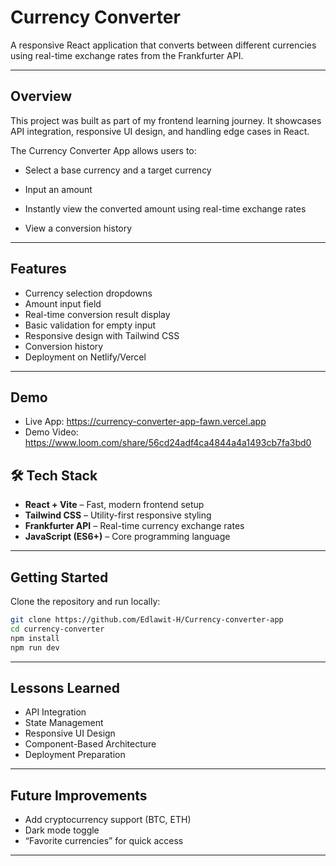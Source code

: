 # Currency Converter

A responsive React application that converts between different currencies using real-time exchange rates from the Frankfurter API.

---

## Overview

This project was built as part of my frontend learning journey. It showcases API integration, responsive UI design, and handling edge cases in React.

The Currency Converter App allows users to:

- Select a base currency and a target currency

- Input an amount

- Instantly view the converted amount using real-time exchange rates

- View a conversion history

---

## Features

- Currency selection dropdowns
- Amount input field
- Real-time conversion result display
- Basic validation for empty input
- Responsive design with Tailwind CSS
- Conversion history
- Deployment on Netlify/Vercel

---

## Demo
- Live App: https://currency-converter-app-fawn.vercel.app
- Demo Video: https://www.loom.com/share/56cd24adf4ca4844a4a1493cb7fa3bd0


## 🛠️ Tech Stack

- **React + Vite** – Fast, modern frontend setup
- **Tailwind CSS** – Utility-first responsive styling
- **Frankfurter API** – Real-time currency exchange rates
- **JavaScript (ES6+)** – Core programming language

---

## Getting Started

Clone the repository and run locally:

```bash
git clone https://github.com/Edlawit-H/Currency-converter-app
cd currency-converter
npm install
npm run dev
```

---

## Lessons Learned

- API Integration
- State Management
- Responsive UI Design
- Component-Based Architecture
- Deployment Preparation

---

## Future Improvements

- Add cryptocurrency support (BTC, ETH)
- Dark mode toggle
- “Favorite currencies” for quick access

---
